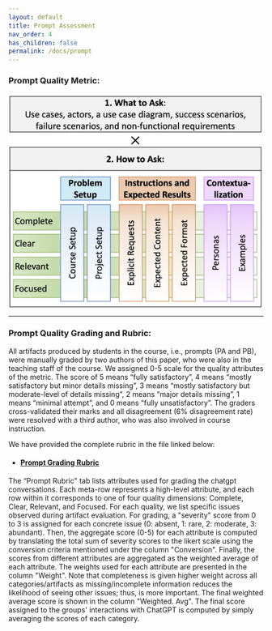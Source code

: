 ```yaml
---
layout: default
title: Prompt Assessment
nav_order: 4
has_children: false
permalink: /docs/prompt
---
```

### Prompt Quality Metric:

<!-- ![image](../img/promptQuality.jpg) -->
<img src="../img/promptQuality.jpg" alt="prompts" width="500" height="422">

---

### Prompt Quality Grading and Rubric: 
All artifacts produced by students in the course, i.e., prompts (PA and PB), were manually graded by two authors of this paper, who were also in the teaching staff of the course. We assigned 0-5 scale for the quality attributes of the metric. The score of 5 means “fully satisfactory”, 4 means “mostly satisfactory but minor details missing”, 3 means “mostly satisfactory but moderate-level of details missing”, 2 means “major details missing”, 1 means “minimal attempt”, and 0 means “fully unsatisfactory”. The graders cross-validated their marks and all disagreement (6% disagreement rate) were resolved with a third author, who was also involved in course instruction.

We have provided the complete rubric in the file linked below: 

- #### [Prompt Grading Rubric](data/RequirementsandPromptRubric.xlsx)

The “Prompt Rubric" tab lists attributes used for grading the chatgpt conversations. 
Each meta-row represents a high-level attribute, and each row within it corresponds to one of four quality dimensions: Complete, Clear, Relevant, and Focused.
For each quality, we list specific issues observed during artifact evaluation.
For grading, a "severity" score from 0 to 3 is assigned for each concrete issue (0: absent, 1: rare, 2: moderate, 3: abundant). 
Then, the aggregate score (0-5) for each attribute is computed by translating the total sum of severity scores to the likert scale using the conversion criteria mentioned under the column "Conversion".
Finally, the scores from different attributes are aggregated as the weighted average of each attribute. The weights used for each attribute are presented in the column "Weight".
Note that completeness is given higher weight across all categories/artifacts as missing/incomplete information reduces the likelihood of seeing other issues; thus, is more important.
The final weighted average score is shown in the column "Weighted. Avg".
The final score assigned to the groups' interactions with ChatGPT is computed by simply averaging the scores of each category.